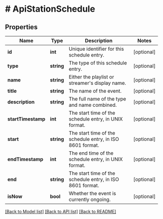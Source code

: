 # # ApiStationSchedule

## Properties

Name | Type | Description | Notes
------------ | ------------- | ------------- | -------------
**id** | **int** | Unique identifier for this schedule entry. | [optional]
**type** | **string** | The type of this schedule entry. | [optional]
**name** | **string** | Either the playlist or streamer&#39;s display name. | [optional]
**title** | **string** | The name of the event. | [optional]
**description** | **string** | The full name of the type and name combined. | [optional]
**startTimestamp** | **int** | The start time of the schedule entry, in UNIX format. | [optional]
**start** | **string** | The start time of the schedule entry, in ISO 8601 format. | [optional]
**endTimestamp** | **int** | The end time of the schedule entry, in UNIX format. | [optional]
**end** | **string** | The start time of the schedule entry, in ISO 8601 format. | [optional]
**isNow** | **bool** | Whether the event is currently ongoing. | [optional]

[[Back to Model list]](../../README.md#models) [[Back to API list]](../../README.md#endpoints) [[Back to README]](../../README.md)
